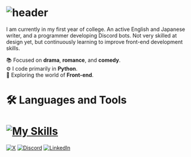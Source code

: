 # ![header](https://capsule-render.vercel.app/api?type=rounded&height=110&color=gradient&text=👋%20Welcome!%20I'm%20Yuu&fontColor=ffffff&fontSize=50&fontAlign=34&reversal=false&fontAlignY=53&textBg=false&section=header)

I am currently in my first year of college. An active English and Japanese writer, and a programmer developing Discord bots. Not very skilled at design yet, but continuously learning to improve front-end development skills.

📚 Focused on **drama**, **romance**, and **comedy**.<br>
⚙️ I code primarily in **Python**.<br>
🔎 Exploring the world of **Front-end**.

# 🛠️ Languages and Tools

# [![My Skills](https://skillicons.dev/icons?i=java,js,nodejs,py,bots,kotlin,visualstudio)](https://skillicons.dev)

[![X](https://img.shields.io/badge/X-@xyukuri-000000?style=for-the-badge&logo=x&logoColor=white)](https://x.com/xyukuri) 
[![Discord](https://img.shields.io/badge/discord-xyukuri-%235865F2?style=for-the-badge&logo=discord&logoColor=white)](https://discordapp.com/users/732523417412304897) 
[![LinkedIn](https://img.shields.io/badge/LinkedIn-Euclid_Villena-%230077B5?style=for-the-badge&logo=linkedin&logoColor=white)](https://www.linkedin.com/in/euclid-villena-23a295368/) 

